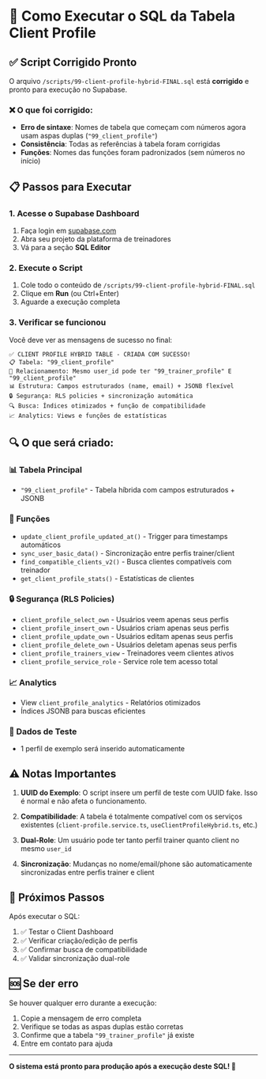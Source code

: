 # 🚀 Como Executar o SQL da Tabela Client Profile

## ✅ Script Corrigido Pronto

O arquivo `/scripts/99-client-profile-hybrid-FINAL.sql` está **corrigido** e pronto para execução no Supabase.

### ❌ O que foi corrigido:
- **Erro de sintaxe**: Nomes de tabela que começam com números agora usam aspas duplas (`"99_client_profile"`)
- **Consistência**: Todas as referências à tabela foram corrigidas
- **Funções**: Nomes das funções foram padronizados (sem números no início)

## 📋 Passos para Executar

### 1. Acesse o Supabase Dashboard
1. Faça login em [supabase.com](https://supabase.com)
2. Abra seu projeto da plataforma de treinadores
3. Vá para a seção **SQL Editor**

### 2. Execute o Script
1. Cole todo o conteúdo de `/scripts/99-client-profile-hybrid-FINAL.sql`
2. Clique em **Run** (ou Ctrl+Enter)
3. Aguarde a execução completa

### 3. Verificar se funcionou
Você deve ver as mensagens de sucesso no final:
```
✅ CLIENT PROFILE HYBRID TABLE - CRIADA COM SUCESSO!
📋 Tabela: "99_client_profile"
🔗 Relacionamento: Mesmo user_id pode ter "99_trainer_profile" E "99_client_profile"
📊 Estrutura: Campos estruturados (name, email) + JSONB flexível
🔒 Segurança: RLS policies + sincronização automática
🔍 Busca: Índices otimizados + função de compatibilidade
📈 Analytics: Views e funções de estatísticas
```

## 🔍 O que será criado:

### 📊 Tabela Principal
- `"99_client_profile"` - Tabela híbrida com campos estruturados + JSONB

### 🔧 Funções
- `update_client_profile_updated_at()` - Trigger para timestamps automáticos
- `sync_user_basic_data()` - Sincronização entre perfis trainer/client
- `find_compatible_clients_v2()` - Busca clientes compatíveis com treinador
- `get_client_profile_stats()` - Estatísticas de clientes

### 🔒 Segurança (RLS Policies)
- `client_profile_select_own` - Usuários veem apenas seus perfis
- `client_profile_insert_own` - Usuários criam apenas seus perfis  
- `client_profile_update_own` - Usuários editam apenas seus perfis
- `client_profile_delete_own` - Usuários deletam apenas seus perfis
- `client_profile_trainers_view` - Treinadores veem clientes ativos
- `client_profile_service_role` - Service role tem acesso total

### 📈 Analytics
- View `client_profile_analytics` - Relatórios otimizados
- Índices JSONB para buscas eficientes

### 🧪 Dados de Teste
- 1 perfil de exemplo será inserido automaticamente

## ⚠️ Notas Importantes

1. **UUID do Exemplo**: O script insere um perfil de teste com UUID fake. Isso é normal e não afeta o funcionamento.

2. **Compatibilidade**: A tabela é totalmente compatível com os serviços existentes (`client-profile.service.ts`, `useClientProfileHybrid.ts`, etc.)

3. **Dual-Role**: Um usuário pode ter tanto perfil trainer quanto client no mesmo `user_id`

4. **Sincronização**: Mudanças no nome/email/phone são automaticamente sincronizadas entre perfis trainer e client

## 🎯 Próximos Passos

Após executar o SQL:

1. ✅ Testar o Client Dashboard
2. ✅ Verificar criação/edição de perfis
3. ✅ Confirmar busca de compatibilidade
4. ✅ Validar sincronização dual-role

## 🆘 Se der erro

Se houver qualquer erro durante a execução:

1. Copie a mensagem de erro completa
2. Verifique se todas as aspas duplas estão corretas
3. Confirme que a tabela `"99_trainer_profile"` já existe
4. Entre em contato para ajuda

---

**O sistema está pronto para produção após a execução deste SQL! 🚀**